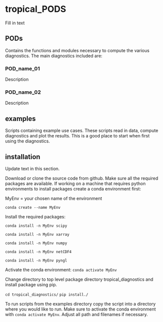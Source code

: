# tropical_PODS
Fill in text 

## PODs
Contains the functions and modules necessary to compute the various diagnostics. The main diagnostics
included are:

### POD_name_01
Description

### POD_name_02
Description

## examples
Scripts containing example use cases. These scripts read in data, compute diagnostics and plot the results.
This is a good place to start when first using the diagnostics.

## installation
Update text in this section.

Download or clone the source code from github. Make sure all the required packages are available. If working
on a machine that requires python environments to install packages create a conda environment first:

MyEnv = your chosen name of the environment

`conda create --name MyEnv`

Install the required packages:

`conda install -n MyEnv scipy`

`conda install -n MyEnv xarray`

`conda install -n MyEnv numpy`

`conda install -n MyEnv netCDF4`

`conda install -n MyEnv pyngl`

Activate the conda environment:
`conda activate MyEnv`

Change directory to top level package directory tropical_diagnostics and install package using pip.

`cd tropical_diagnostics/`
`pip install./`

To run scripts from the examples directory copy the script into a directory where you would like to run. Make
sure to activate the conda environment with `conda activate MyEnv`. Adjust all path and filenames if necessary.
